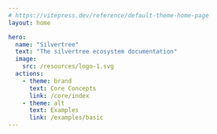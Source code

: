 ```yaml
---
# https://vitepress.dev/reference/default-theme-home-page
layout: home

hero:
  name: "Silvertree"
  text: "The silvertree ecosystem documentation"
  image:
    src: /resources/logo-1.svg
  actions:
    - theme: brand
      text: Core Concepts
      link: /core/index
    - theme: alt
      text: Examples
      link: /examples/basic
---
```


